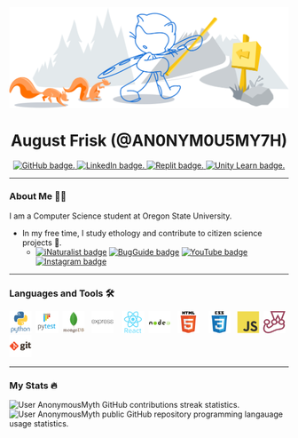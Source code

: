 <!--### Hi there 👋-->

<!--
**4N0NYM0U5MY7H/4N0NYM0U5MY7H** is a ✨ _special_ ✨ repository because its `README.md` (this file) appears on your GitHub profile.

Here are some ideas to get you started:

- 🔭 I’m currently working on ...
- 🌱 I’m currently learning ...
- 👯 I’m looking to collaborate on ...
- 🤔 I’m looking for help with ...
- 💬 Ask me about ...
- 📫 How to reach me: ...
- 😄 Pronouns: ...
- ⚡ Fun fact: ...
-->
<div id="header" align="center">
<img src=".github/git-header.svg" alt="Octocat on a nature trail."/>
<h1>August Frisk (@AN0NYM0U5MY7H)</h1>
<div id="badges">
  <a href="https://github.com/parasiticfrisk">
    <img src="https://img.shields.io/badge/GitHub-181717?logo=github&logoColor=white&style=for-the-badge" alt="GitHub badge."/>
  </a>
  <a href="https://www.linkedin.com/in/august-frisk/">
    <img src="https://img.shields.io/badge/LinkedIn-0A66C2?logo=linkedin&logoColor=white&style=for-the-badge" alt="LinkedIn badge."/>
  </a>
  <a href="https://replit.com/@4N0NYM0U5MY7H">
    <img src="https://img.shields.io/badge/Replit-F26206?logo=replit&logoColor=white&style=for-the-badge" alt="Replit badge."/>
  </a>
  <a href="https://learn.unity.com/u/604ba327edbc2a0021432996?tab=profile">
    <img src="https://img.shields.io/badge/Unity_Learn-black?logo=unity&logoColor=white&style=for-the-badge" alt="Unity Learn badge."/>
  </a>
</div>
</div>

---
### About Me :man_technologist:
I am a Computer Science student at Oregon State University.

- In my free time, I study ethology and contribute to citizen science projects :seedling:.
  - [![iNaturalist badge](https://img.shields.io/badge/iNaturalist-74AC00?style=flat-square&logo=data:image/png;base64,iVBORw0KGgoAAAANSUhEUgAAABAAAAAQCAYAAAAf8/9hAAAA8klEQVQ4T2NkoBAw4tL/HwgYgYCQ+XgNAGn+++/XVxZmdh5cBjG++nTTVpRX7RBMwe+/36axsXBng/ggV4DoL79ebuRllwjAZgjcBTDFyIpAXoCJ4/IOiheINQRZHV4XwFzz/sdjO0EO2UM/fr+fwcEqmAETB7kKxQW//37/wcLEwY7Nr9//fpzGycyfhe5FjFj49efbd1ZmTg5C0ffk4+k0WQGz2RgGYAsHrKEPdT3WdECMITDvE0xpyOkBOfDgbEJ+xRW1RBmArvnn3y/TOFh4wakUpwHf/79Q5GAQv4es6Mevd6c42YXN8SZlQl7BJQ8ASa9sDUq4ciMAAAAASUVORK5CYII=)](https://www.inaturalist.org/people/obad-hai)
  [![BugGuide badge](https://img.shields.io/badge/BugGuide-red?style=flat-square&logo=data:image/png;base64,iVBORw0KGgoAAAANSUhEUgAAABAAAAAQCAYAAAAf8/9hAAAAgElEQVQ4T61TQQ7AIAibj/Fd+9rexWcmkECYaWQJcDGRUkqVcR3i5RgcJ4wnBWxAK4oEKC94yG6F+4mUfAhiFwgG4ygBET1zzvs0q8rl2H1Rgqxz9Maw5pMyZp0Rgd9VCERFSUGZwP/B3zGiYjex5RnN0UwJ2ou+r9y6THGkbJ0Xl3KACTitBiEAAAAASUVORK5CYII=)](https://bugguide.net/user/view/149082)
  [![YouTube badge](https://img.shields.io/badge/YouTube-FF0000?logo=youtube&logoColor=white&style=flat-square)](https://www.youtube.com/@obad-hai/)
  [![Instagram badge](https://img.shields.io/badge/Instagram-E4405F?logo=instagram&logoColor=white&style=flat-square)](https://www.instagram.com/parasiticfrisk/)


---
### Languages and Tools :hammer_and_wrench:

<div>
<img src="https://github.com/devicons/devicon/blob/master/icons/python/python-original-wordmark.svg" alt="Python icon." width="40" />&nbsp;
<img src="https://github.com/devicons/devicon/blob/master/icons/pytest/pytest-original-wordmark.svg" alt="Pytest icon." width="40" />&nbsp;
<picture>
  <source
    srcset="https://github.com/devicons/devicon/blob/master/icons/mongodb/mongodb-plain-wordmark.svg"
    media="(prefers-color-scheme: dark)"
  />
  <source
    srcset="https://github.com/devicons/devicon/blob/master/icons/mongodb/mongodb-original-wordmark.svg"
    media="(prefers-color-scheme: light), (prefers-color-scheme: no-preference)"
  />
  <img src="https://github.com/devicons/devicon/blob/master/icons/mongodb/mongodb-original-wordmark.svg" alt="Mongo DB icon." width="40" />
</picture>&nbsp;
<picture>
  <source
    srcset="https://github.com/4N0NYM0U5MY7H/4N0NYM0U5MY7H/blob/main/.github/express-plain-wordmark.svg"
    media="(prefers-color-scheme: dark)"
  />
  <source
    srcset="https://github.com/devicons/devicon/blob/master/icons/express/express-original-wordmark.svg"
    media="(prefers-color-scheme: light), (prefers-color-scheme: no-preference)"
  />
  <img src="https://github.com/devicons/devicon/blob/master/icons/express/express-original-wordmark.svg" alt="Express JS icon." width="40" />&nbsp;
</picture>&nbsp;
<img src="https://github.com/devicons/devicon/blob/master/icons/react/react-original-wordmark.svg" alt="React icon." width="40" />&nbsp;
<picture>
  <source
    srcset="https://github.com/devicons/devicon/blob/master/icons/nodejs/nodejs-plain-wordmark.svg"
    media="(prefers-color-scheme: dark)"
  />
  <source
    srcset="https://github.com/devicons/devicon/blob/master/icons/nodejs/nodejs-original-wordmark.svg"
    media="(prefers-color-scheme: light), (prefers-color-scheme: no-preference)"
  />
  <img src="https://github.com/devicons/devicon/blob/master/icons/nodejs/nodejs-original-wordmark.svg" alt="Node JS icon." width="40" />
</picture>&nbsp;
<picture>
  <source
    srcset="https://github.com/devicons/devicon/blob/master/icons/html5/html5-plain-wordmark.svg"
    media="(prefers-color-scheme: dark)"
  />
  <source
    srcset="https://github.com/devicons/devicon/blob/master/icons/html5/html5-original-wordmark.svg"
    media="(prefers-color-scheme: light), (prefers-color-scheme: no-preference)"
  />
  <img src="https://github.com/devicons/devicon/blob/master/icons/html5/html5-original-wordmark.svg" alt="HTML 5 icon." width="40" />&nbsp;
</picture>&nbsp;
<picture>
  <source
    srcset="https://github.com/devicons/devicon/blob/master/icons/css3/css3-plain-wordmark.svg"
    media="(prefers-color-scheme: dark)"
  />
  <source
    srcset="https://github.com/devicons/devicon/blob/master/icons/css3/css3-original-wordmark.svg"
    media="(prefers-color-scheme: light), (prefers-color-scheme: no-preference)"
  />
  <img src="https://github.com/devicons/devicon/blob/master/icons/css3/css3-original-wordmark.svg" alt="CSS 3 icon." width="40" />
</picture>&nbsp;
<img src="https://github.com/devicons/devicon/blob/master/icons/javascript/javascript-original.svg" alt="JavaScript icon." width="40" />&nbsp;
<img src="https://github.com/devicons/devicon/blob/master/icons/jest/jest-plain.svg" alt="Jest icon." width="40" />&nbsp;
<picture>
  <source
    srcset="https://github.com/devicons/devicon/blob/master/icons/git/git-plain-wordmark.svg"
    media="(prefers-color-scheme: dark)"
  />
  <source
    srcset="https://github.com/devicons/devicon/blob/master/icons/git/git-original-wordmark.svg"
    media="(prefers-color-scheme: light), (prefers-color-scheme: no-preference)"
  />
  <img src="https://github.com/devicons/devicon/blob/master/icons/git/git-original-wordmark.svg" alt="Git icon." width="40" />
</picture>&nbsp;
</div>

---
### My Stats :fire:

<picture>
  <source
    srcset="https://streak-stats.demolab.com?user=4N0NYM0U5MY7H&theme=highcontrast"
    media="(prefers-color-scheme: dark)"
  />
  <source
    srcset="https://streak-stats.demolab.com?user=4N0NYM0U5MY7H"
    media="(prefers-color-scheme: light), (prefers-color-scheme: no-preference)"      
  />
  <img src="https://streak-stats.demolab.com?user=4N0NYM0U5MY7H" alt="User AnonymousMyth GitHub contributions streak statistics." />
</picture>
<br />
<picture>
  <source
    srcset="https://github-readme-stats.vercel.app/api/top-langs/?username=4N0NYM0U5MY7H&layout=compact&count_private=true&theme=vision-friendly-dark"
    media="(prefers-color-scheme: dark)"
  />
  <source
    srcset="https://github-readme-stats.vercel.app/api/top-langs/?username=4N0NYM0U5MY7H&layout=compact&count_private=true"
    media="(prefers-color-scheme: light), (prefers-color-scheme: no-preference)"
  />
  <img src="https://github-readme-stats.vercel.app/api/top-langs/?username=4N0NYM0U5MY7H&layout=compact&count_private=true" alt="User AnonymousMyth public GitHub repository programming langauage usage statistics." />
</picture>
